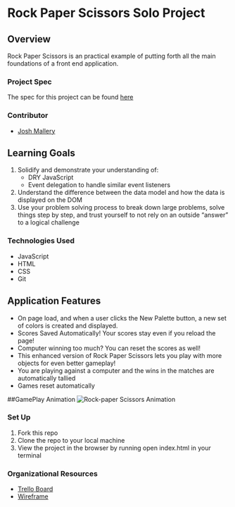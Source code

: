 # Rock Paper Scissors Solo Project
## Overview
Rock Paper Scissors is an practical example of putting forth all the main foundations of a front end application.

### Project Spec
The spec for this project can be found [here](https://frontend.turing.edu/projects/module-1/rock-paper-scissors-solo.html)

### Contributor
* [Josh Mallery](https://github.com/JoshMallery)

## Learning Goals
 1. Solidify and demonstrate your understanding of:
    - DRY JavaScript
    - Event delegation to handle similar event listeners
 2. Understand the difference between the data model and how the data is displayed on the DOM
 3. Use your problem solving process to break down large problems, solve things step by step, and trust yourself to not rely on an outside “answer” to a logical challenge

### Technologies Used
* JavaScript
* HTML
* CSS
* Git

## Application Features

* On page load, and when a user clicks the New Palette button, a new set of colors is created and displayed.
* Scores Saved Automatically! Your scores stay even if you reload the page!
* Computer winning too much? You can reset the scores as well!
* This enhanced version of Rock Paper Scissors lets you play with more objects for even better gameplay!
* You are playing against a computer and the wins in the matches are automatically tallied
* Games reset automatically

##GamePlay Animation
![Rock-paper Scissors Animation](https://user-images.githubusercontent.com/96563007/157084419-5e956f12-6ce3-41d8-b4b5-e15789f3624d.gif)


### Set Up

1. Fork this repo
2. Clone the repo to your local machine
3. View the project in the browser by running open index.html in your terminal

### Organizational Resources

* [Trello Board](https://trello.com/b/cOmhFPxA/rock-paper-scissors)
* [Wireframe](![Excalidraw](https://user-images.githubusercontent.com/96563007/157084746-18ac1e4b-7fdc-4d94-b8de-2513dbb7bd76.png))


